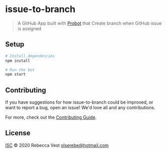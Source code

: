 # issue-to-branch

> A GitHub App built with [Probot](https://github.com/probot/probot) that Create branch when GitHub issue is assigned

## Setup

```sh
# Install dependencies
npm install

# Run the bot
npm start
```

## Contributing

If you have suggestions for how issue-to-branch could be improved, or want to report a bug, open an issue! We'd love all and any contributions.

For more, check out the [Contributing Guide](CONTRIBUTING.md).

## License

[ISC](LICENSE) © 2020 Rebecca Vest <olserebe@hotmail.com>
